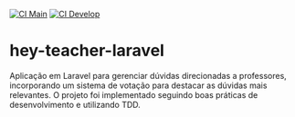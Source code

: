 [![CI Main](https://github.com/SilvioLucasDev/hey-teacher-laravel/actions/workflows/laravel.yml/badge.svg?branch=main)](https://github.com/SilvioLucasDev/hey-teacher-laravel/actions/workflows/laravel.yml)
[![CI Develop](https://github.com/SilvioLucasDev/hey-teacher-laravel/actions/workflows/laravel.yml/badge.svg?branch=develop)](https://github.com/SilvioLucasDev/hey-teacher-laravel/actions/workflows/laravel.yml)

# hey-teacher-laravel

Aplicação em Laravel para gerenciar dúvidas direcionadas a professores, incorporando um sistema de votação para destacar as dúvidas mais relevantes. O projeto foi implementado seguindo boas práticas de desenvolvimento e utilizando TDD.
